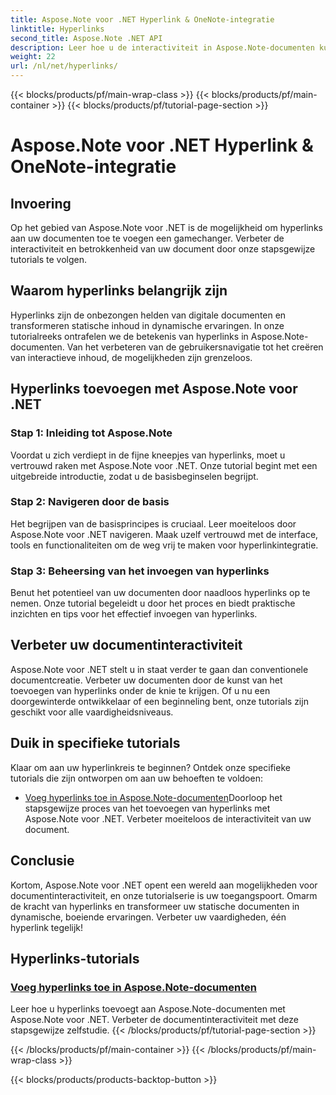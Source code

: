```yaml
---
title: Aspose.Note voor .NET Hyperlink & OneNote-integratie
linktitle: Hyperlinks
second_title: Aspose.Note .NET API
description: Leer hoe u de interactiviteit in Aspose.Note-documenten kunt vergroten! Ontdek tutorials over het toevoegen van hyperlinks met Aspose.Note voor .NET, waarmee u de betrokkenheid van uw document vergroot.
weight: 22
url: /nl/net/hyperlinks/
---
```


{{< blocks/products/pf/main-wrap-class >}}
{{< blocks/products/pf/main-container >}}
{{< blocks/products/pf/tutorial-page-section >}}

# Aspose.Note voor .NET Hyperlink & OneNote-integratie

## Invoering

Op het gebied van Aspose.Note voor .NET is de mogelijkheid om hyperlinks aan uw documenten toe te voegen een gamechanger. Verbeter de interactiviteit en betrokkenheid van uw document door onze stapsgewijze tutorials te volgen.

## Waarom hyperlinks belangrijk zijn

Hyperlinks zijn de onbezongen helden van digitale documenten en transformeren statische inhoud in dynamische ervaringen. In onze tutorialreeks ontrafelen we de betekenis van hyperlinks in Aspose.Note-documenten. Van het verbeteren van de gebruikersnavigatie tot het creëren van interactieve inhoud, de mogelijkheden zijn grenzeloos.

## Hyperlinks toevoegen met Aspose.Note voor .NET

### Stap 1: Inleiding tot Aspose.Note

Voordat u zich verdiept in de fijne kneepjes van hyperlinks, moet u vertrouwd raken met Aspose.Note voor .NET. Onze tutorial begint met een uitgebreide introductie, zodat u de basisbeginselen begrijpt.

### Stap 2: Navigeren door de basis

Het begrijpen van de basisprincipes is cruciaal. Leer moeiteloos door Aspose.Note voor .NET navigeren. Maak uzelf vertrouwd met de interface, tools en functionaliteiten om de weg vrij te maken voor hyperlinkintegratie.

### Stap 3: Beheersing van het invoegen van hyperlinks

Benut het potentieel van uw documenten door naadloos hyperlinks op te nemen. Onze tutorial begeleidt u door het proces en biedt praktische inzichten en tips voor het effectief invoegen van hyperlinks.

## Verbeter uw documentinteractiviteit

Aspose.Note voor .NET stelt u in staat verder te gaan dan conventionele documentcreatie. Verbeter uw documenten door de kunst van het toevoegen van hyperlinks onder de knie te krijgen. Of u nu een doorgewinterde ontwikkelaar of een beginneling bent, onze tutorials zijn geschikt voor alle vaardigheidsniveaus.

## Duik in specifieke tutorials

Klaar om aan uw hyperlinkreis te beginnen? Ontdek onze specifieke tutorials die zijn ontworpen om aan uw behoeften te voldoen:

- [Voeg hyperlinks toe in Aspose.Note-documenten](./add-hyperlinks/)Doorloop het stapsgewijze proces van het toevoegen van hyperlinks met Aspose.Note voor .NET. Verbeter moeiteloos de interactiviteit van uw document.

## Conclusie

Kortom, Aspose.Note voor .NET opent een wereld aan mogelijkheden voor documentinteractiviteit, en onze tutorialserie is uw toegangspoort. Omarm de kracht van hyperlinks en transformeer uw statische documenten in dynamische, boeiende ervaringen. Verbeter uw vaardigheden, één hyperlink tegelijk!
## Hyperlinks-tutorials
### [Voeg hyperlinks toe in Aspose.Note-documenten](./add-hyperlinks/)
Leer hoe u hyperlinks toevoegt aan Aspose.Note-documenten met Aspose.Note voor .NET. Verbeter de documentinteractiviteit met deze stapsgewijze zelfstudie.
{{< /blocks/products/pf/tutorial-page-section >}}

{{< /blocks/products/pf/main-container >}}
{{< /blocks/products/pf/main-wrap-class >}}

{{< blocks/products/products-backtop-button >}}
